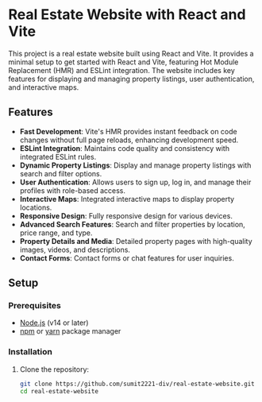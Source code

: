 # Real Estate Website with React and Vite

This project is a real estate website built using React and Vite. It provides a minimal setup to get started with React and Vite, featuring Hot Module Replacement (HMR) and ESLint integration. The website includes key features for displaying and managing property listings, user authentication, and interactive maps.

## Features

- **Fast Development**: Vite's HMR provides instant feedback on code changes without full page reloads, enhancing development speed.
- **ESLint Integration**: Maintains code quality and consistency with integrated ESLint rules.
- **Dynamic Property Listings**: Display and manage property listings with search and filter options.
- **User Authentication**: Allows users to sign up, log in, and manage their profiles with role-based access.
- **Interactive Maps**: Integrated interactive maps to display property locations.
- **Responsive Design**: Fully responsive design for various devices.
- **Advanced Search Features**: Search and filter properties by location, price range, and type.
- **Property Details and Media**: Detailed property pages with high-quality images, videos, and descriptions.
- **Contact Forms**: Contact forms or chat features for user inquiries.

## Setup

### Prerequisites

- [Node.js](https://nodejs.org/) (v14 or later)
- [npm](https://www.npmjs.com/) or [yarn](https://classic.yarnpkg.com/) package manager

### Installation

1. Clone the repository:

   ```bash
   git clone https://github.com/sumit2221-div/real-estate-website.git
   cd real-estate-website
